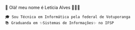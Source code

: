   👋 Olá! meu nome é Letícia Alves 👩🏻‍💻

	🎓 Sou Técnica em Informática pela federal de Votuporanga	
	📚 Graduanda em ✨Sistemas de Informações✨ no IFSP

<!---
lealvesrs/lealvesrs is a ✨ ✨ repository because its `README.md` (this file) appears on your GitHub profile.
You can click the Preview link to take a look at your changes.
--->
